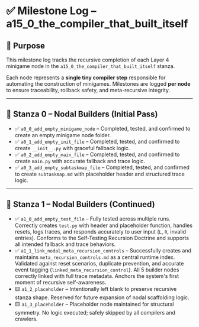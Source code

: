 <!-- Save to: a15_0_the_compiler_that_built_itself\taskmaps\milestones.md -->

# ✅ Milestone Log – a15_0_the_compiler_that_built_itself

## 📘 Purpose

This milestone log tracks the recursive completion of each Layer 4 minigame node in the `a15_0_the_compiler_that_built_itself` stanza.

Each node represents a **single tiny compiler step** responsible for automating the construction of minigames. Milestones are logged **per node** to ensure traceability, rollback safety, and meta-recursive integrity.

---

## 🧱 Stanza 0 – Nodal Builders (Initial Pass)

- ✅ `a0_0_add_empty_minigame_node` – Completed, tested, and confirmed to create an empty minigame node folder.  
- ✅ `a0_1_add_empty_init_file` – Completed, tested, and confirmed to create `__init__.py` with graceful fallback logic.  
- ✅ `a0_2_add_empty_main_file` – Completed, tested, and confirmed to create `main.py` with accurate fallback and trace logic.  
- ✅ `a0_3_add_empty_subtaskmap_file` – Completed, tested, and confirmed to create `subtaskmap.md` with placeholder header and structured trace logic.  

---

## 🧱 Stanza 1 – Nodal Builders (Continued)

- ✅ `a1_0_add_empty_test_file` – Fully tested across multiple runs. Correctly creates `test.py` with header and placeholder function, handles resets, logs traces, and responds accurately to user input (`L`, `R`, invalid entries). Conforms to the Self-Testing Recursion Doctrine and supports all intended fallback and trace behaviors.  
- ✅ `a1_1_link_nodal_meta_recursion_controls` – Successfully creates and maintains `meta_recursion_controls.md` as a central runtime index. Validated against reset scenarios, duplicate prevention, and accurate event tagging (`linked_meta_recursion_control`). All 5 builder nodes correctly linked with full trace metadata. Anchors the system's first moment of recursive self-awareness.
- 🟨 `a1_2_placeholder` – Intentionally left blank to preserve recursive stanza shape. Reserved for future expansion of nodal scaffolding logic.
- 🟨 `a1_3_placeholder` – Placeholder node maintained for structural symmetry. No logic executed; safely skipped by all compilers and crawlers.
